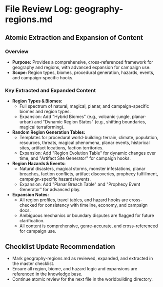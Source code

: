# File Review Log: geography-regions.md

## Atomic Extraction and Expansion of Content

### Overview
- **Purpose:** Provides a comprehensive, cross-referenced framework for geography and regions, with advanced expansion for campaign use.
- **Scope:** Region types, biomes, procedural generation, hazards, events, and campaign-specific hooks.

### Key Extracted and Expanded Content
- **Region Types & Biomes:**
  - Full spectrum of natural, magical, planar, and campaign-specific biomes and region types.
  - Expansion: Add "Hybrid Biomes" (e.g., volcanic-jungle, planar-urban) and "Dynamic Region States" (e.g., shifting boundaries, magical terraforming).
- **Random Region Generation Tables:**
  - Templates for procedural world-building: terrain, climate, population, resources, threats, magical phenomena, planar events, historical sites, artifact locations, faction territories.
  - Expansion: Add "Region Evolution Table" for dynamic changes over time, and "Artifact Site Generator" for campaign hooks.
- **Region Hazards & Events:**
  - Natural disasters, magical storms, monster infestations, planar breaches, faction conflicts, artifact discoveries, prophecy fulfillment, campaign-specific hazards/events.
  - Expansion: Add "Planar Breach Table" and "Prophecy Event Generator" for advanced play.
- **Expansion Notes:**
  - All region profiles, travel tables, and hazard hooks are cross-checked for consistency with timeline, economy, and campaign docs.
  - Ambiguous mechanics or boundary disputes are flagged for future clarification.
  - All content is comprehensive, genre-accurate, and cross-referenced for campaign use.

## Checklist Update Recommendation
- Mark geography-regions.md as reviewed, expanded, and extracted in the master checklist.
- Ensure all region, biome, and hazard logic and expansions are referenced in the knowledge base.
- Continue atomic review for the next file in the worldbuilding directory.
